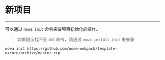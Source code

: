 # 新项目

---

可以通过 `nowa init` 命令来做项目初始化的操作。

> 如果提示找不到 init 命令，请通过 `nowa install init` 来安装

```shell
nowa init https://github.com/nowa-webpack/template-uxcore/archive/master.zip
```